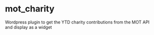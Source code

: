 # mot_charity
Wordpress plugin to get the YTD charity contributions from the MOT API and display as a widget
